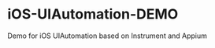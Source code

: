 iOS-UIAutomation-DEMO
=====================

Demo for iOS UIAutomation based on Instrument and Appium
